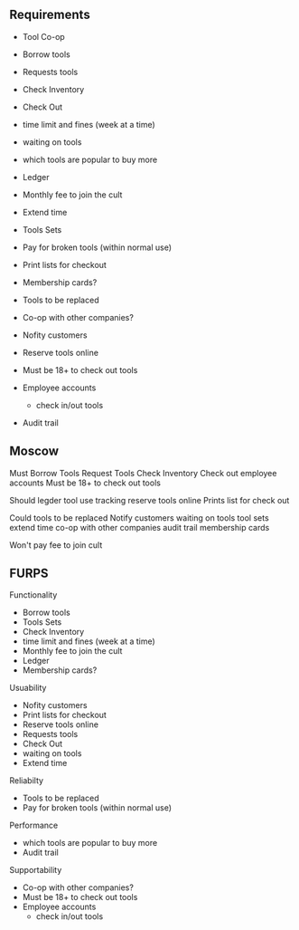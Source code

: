 ## Requirements

* Tool Co-op
* Borrow tools
* Requests tools
* Check Inventory
* Check Out
* time limit and fines (week at a time)
* waiting on tools
* which tools are popular to buy more
* Ledger
* Monthly fee to join the cult
* Extend time
* Tools Sets
* Pay for broken tools (within normal use)
* Print lists for checkout
* Membership cards?
* Tools to be replaced
* Co-op with other companies?
* Nofity customers
* Reserve tools online
* Must be 18+ to check out tools
* Employee accounts
  * check in/out tools
  
* Audit trail

## Moscow
Must
Borrow Tools
Request Tools
Check Inventory
Check out
employee accounts
Must be 18+ to check out tools

Should
legder
tool use tracking
reserve tools online
Prints list for check out

Could
tools to be replaced
Notify customers
waiting on tools
tool sets
extend time
co-op with other companies
audit trail
membership cards

Won't
pay fee to join cult

## FURPS
Functionality
* Borrow tools
* Tools Sets
* Check Inventory
* time limit and fines (week at a time)
* Monthly fee to join the cult
* Ledger
* Membership cards?
  

Usuability
* Nofity customers
* Print lists for checkout
* Reserve tools online
* Requests tools
* Check Out
* waiting on tools
* Extend time

Reliabilty
* Tools to be replaced
* Pay for broken tools (within normal use)

Performance
* which tools are popular to buy more
* Audit trail

Supportability
* Co-op with other companies?
* Must be 18+ to check out tools
* Employee accounts
  * check in/out tools
